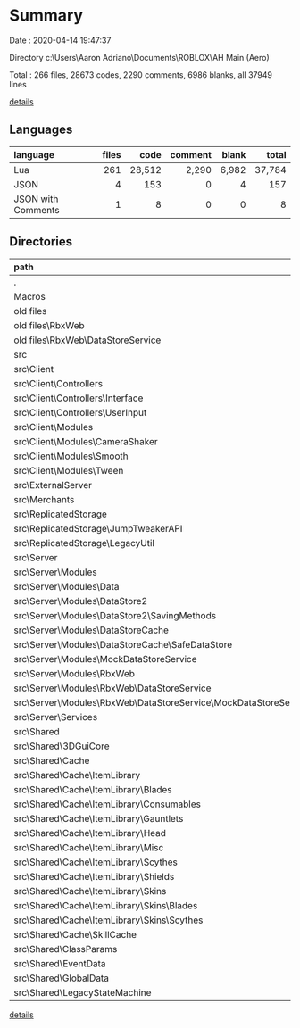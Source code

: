 # Summary

Date : 2020-04-14 19:47:37

Directory c:\Users\Aaron Adriano\Documents\ROBLOX\AH Main (Aero)

Total : 266 files,  28673 codes, 2290 comments, 6986 blanks, all 37949 lines

[details](details.md)

## Languages
| language | files | code | comment | blank | total |
| :--- | ---: | ---: | ---: | ---: | ---: |
| Lua | 261 | 28,512 | 2,290 | 6,982 | 37,784 |
| JSON | 4 | 153 | 0 | 4 | 157 |
| JSON with Comments | 1 | 8 | 0 | 0 | 8 |

## Directories
| path | files | code | comment | blank | total |
| :--- | ---: | ---: | ---: | ---: | ---: |
| . | 266 | 28,673 | 2,290 | 6,986 | 37,949 |
| Macros | 2 | 117 | 1 | 35 | 153 |
| old files | 6 | 992 | 63 | 226 | 1,281 |
| old files\RbxWeb | 2 | 497 | 32 | 101 | 630 |
| old files\RbxWeb\DataStoreService | 1 | 23 | 4 | 5 | 32 |
| src | 255 | 27,409 | 2,226 | 6,721 | 36,356 |
| src\Client | 65 | 9,201 | 763 | 2,463 | 12,427 |
| src\Client\Controllers | 47 | 6,641 | 580 | 1,750 | 8,971 |
| src\Client\Controllers\Interface | 8 | 1,820 | 85 | 452 | 2,357 |
| src\Client\Controllers\UserInput | 5 | 407 | 31 | 193 | 631 |
| src\Client\Modules | 18 | 2,560 | 183 | 713 | 3,456 |
| src\Client\Modules\CameraShaker | 3 | 314 | 38 | 142 | 494 |
| src\Client\Modules\Smooth | 2 | 122 | 15 | 53 | 190 |
| src\Client\Modules\Tween | 2 | 543 | 26 | 128 | 697 |
| src\ExternalServer | 3 | 83 | 7 | 27 | 117 |
| src\Merchants | 3 | 94 | 0 | 19 | 113 |
| src\ReplicatedStorage | 9 | 1,081 | 40 | 201 | 1,322 |
| src\ReplicatedStorage\JumpTweakerAPI | 4 | 251 | 30 | 69 | 350 |
| src\ReplicatedStorage\LegacyUtil | 5 | 830 | 10 | 132 | 972 |
| src\Server | 77 | 11,444 | 919 | 2,667 | 15,030 |
| src\Server\Modules | 47 | 7,229 | 413 | 1,584 | 9,226 |
| src\Server\Modules\Data | 2 | 761 | 77 | 173 | 1,011 |
| src\Server\Modules\DataStore2 | 11 | 1,342 | 118 | 341 | 1,801 |
| src\Server\Modules\DataStore2\SavingMethods | 4 | 189 | 9 | 42 | 240 |
| src\Server\Modules\DataStoreCache | 3 | 3 | 0 | 3 | 6 |
| src\Server\Modules\DataStoreCache\SafeDataStore | 2 | 2 | 0 | 2 | 4 |
| src\Server\Modules\MockDataStoreService | 7 | 1,587 | 16 | 320 | 1,923 |
| src\Server\Modules\RbxWeb | 9 | 2,087 | 48 | 422 | 2,557 |
| src\Server\Modules\RbxWeb\DataStoreService | 8 | 1,610 | 20 | 325 | 1,955 |
| src\Server\Modules\RbxWeb\DataStoreService\MockDataStoreService | 7 | 1,587 | 16 | 320 | 1,923 |
| src\Server\Services | 30 | 4,215 | 506 | 1,083 | 5,804 |
| src\Shared | 98 | 5,506 | 497 | 1,344 | 7,347 |
| src\Shared\3DGuiCore | 2 | 287 | 59 | 11 | 357 |
| src\Shared\Cache | 55 | 827 | 16 | 127 | 970 |
| src\Shared\Cache\ItemLibrary | 43 | 426 | 0 | 45 | 471 |
| src\Shared\Cache\ItemLibrary\Blades | 10 | 116 | 0 | 10 | 126 |
| src\Shared\Cache\ItemLibrary\Consumables | 1 | 11 | 0 | 0 | 11 |
| src\Shared\Cache\ItemLibrary\Gauntlets | 3 | 27 | 0 | 3 | 30 |
| src\Shared\Cache\ItemLibrary\Head | 3 | 36 | 0 | 3 | 39 |
| src\Shared\Cache\ItemLibrary\Misc | 2 | 13 | 0 | 1 | 14 |
| src\Shared\Cache\ItemLibrary\Scythes | 8 | 96 | 0 | 8 | 104 |
| src\Shared\Cache\ItemLibrary\Shields | 4 | 36 | 0 | 4 | 40 |
| src\Shared\Cache\ItemLibrary\Skins | 11 | 82 | 0 | 14 | 96 |
| src\Shared\Cache\ItemLibrary\Skins\Blades | 8 | 60 | 0 | 11 | 71 |
| src\Shared\Cache\ItemLibrary\Skins\Scythes | 3 | 22 | 0 | 3 | 25 |
| src\Shared\Cache\SkillCache | 8 | 217 | 0 | 40 | 257 |
| src\Shared\ClassParams | 8 | 89 | 0 | 29 | 118 |
| src\Shared\EventData | 2 | 156 | 15 | 35 | 206 |
| src\Shared\GlobalData | 2 | 88 | 10 | 18 | 116 |
| src\Shared\LegacyStateMachine | 2 | 47 | 1 | 12 | 60 |

[details](details.md)